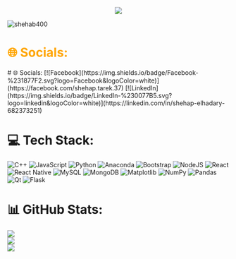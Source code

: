 <div align='center'>
  
![](https://capsule-render.vercel.app/api?type=waving&height=200&text=Hello,%20I'm%20Shehab!&fontAlign=50&fontAlignY=50&color=0:FF0000,100:000000&fontColor=FFA500&animation=fadeIn&desc=Biomedical%20Data%20Engineer&descAlignY=75&descAlign=60&descSize=20&descColor=ffffff&radius=50)
  </div>

<p align="left"> <img src="https://komarev.com/ghpvc/?username=shehab400&label=Profile%20views&color=0e75b6&style=flat" alt="shehab400" /> </p>
<h1 style="color: #FFA500;">🌐 Socials:</h1>
# 🌐 Socials:
[![Facebook](https://img.shields.io/badge/Facebook-%231877F2.svg?logo=Facebook&logoColor=white)](https://facebook.com/shehap.tarek.37) 
[![LinkedIn](https://img.shields.io/badge/LinkedIn-%230077B5.svg?logo=linkedin&logoColor=white)](https://linkedin.com/in/shehap-elhadary-682373251) 

# 💻 Tech Stack:
![C++](https://img.shields.io/badge/c++-%2300599C.svg?style=for-the-badge&logo=c%2B%2B&logoColor=white) 
![JavaScript](https://img.shields.io/badge/javascript-%23323330.svg?style=for-the-badge&logo=javascript&logoColor=%23F7DF1E) 
![Python](https://img.shields.io/badge/python-3670A0?style=for-the-badge&logo=python&logoColor=ffdd54) 
![Anaconda](https://img.shields.io/badge/Anaconda-%2344A833.svg?style=for-the-badge&logo=anaconda&logoColor=white) 
![Bootstrap](https://img.shields.io/badge/bootstrap-%238511FA.svg?style=for-the-badge&logo=bootstrap&logoColor=white)
![NodeJS](https://img.shields.io/badge/node.js-6DA55F?style=for-the-badge&logo=node.js&logoColor=white) 
![React](https://img.shields.io/badge/react-%2320232a.svg?style=for-the-badge&logo=react&logoColor=%2361DAFB) 
![React Native](https://img.shields.io/badge/react_native-%2320232a.svg?style=for-the-badge&logo=react&logoColor=%2361DAFB) 
![MySQL](https://img.shields.io/badge/mysql-%2300000f.svg?style=for-the-badge&logo=mysql&logoColor=white) 
![MongoDB](https://img.shields.io/badge/MongoDB-%234ea94b.svg?style=for-the-badge&logo=mongodb&logoColor=white) 
![Matplotlib](https://img.shields.io/badge/Matplotlib-%23ffffff.svg?style=for-the-badge&logo=Matplotlib&logoColor=black) 
![NumPy](https://img.shields.io/badge/numpy-%23013243.svg?style=for-the-badge&logo=numpy&logoColor=white)
![Pandas](https://img.shields.io/badge/pandas-%23150458.svg?style=for-the-badge&logo=pandas&logoColor=white) 
![Qt](https://img.shields.io/badge/Qt-%23217346.svg?style=for-the-badge&logo=Qt&logoColor=white) 
![Flask](https://img.shields.io/badge/flask-%23000.svg?style=for-the-badge&logo=flask&logoColor=white)


 # 📊 GitHub Stats:
![](https://github-readme-stats.vercel.app/api?username=shehab400&theme=great-gatsby&hide_border=false&include_all_commits=true&count_private=true&rank_icon=github)<br/>
![](https://github-readme-streak-stats.herokuapp.com/?user=shehab400&theme=great-gatsby&hide_border=false)<br/>
![](https://github-readme-stats.vercel.app/api/top-langs/?username=shehab400&theme=great-gatsby&hide_border=false&include_all_commits=true&count_private=true&layout=compact)
